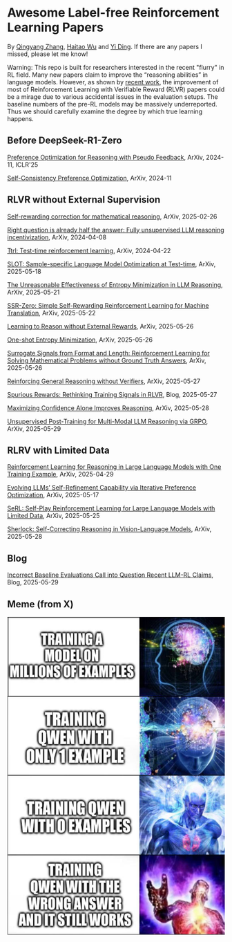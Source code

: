 # Awesome Label-free Reinforcement Learning Papers

By [Qingyang Zhang](qingyangzhang.github.io), [Haitao Wu](https://haitaowutju.github.io) and [Yi Ding](https://dripnowhy.github.io). If there are any papers I missed, please let me know!

Warning: This repo is built for researchers interested in the recent "flurry" in RL field. Many new papers claim to improve the “reasoning abilities” in language models. However, as shown by [recent work](https://safe-lip-9a8.notion.site/Incorrect-Baseline-Evaluations-Call-into-Question-Recent-LLM-RL-Claims-2012f1fbf0ee8094ab8ded1953c15a37#2022f1fbf0ee80cb9b18f7eac460410a), the improvement of most of Reinforcement Learning with Verifiable Reward (RLVR) papers could be a mirage due to various accidental issues in the evaluation setups. The baseline numbers of the pre-RL models may be massively underreported. Thus we should carefully examine the degree by which true learning happens.

## Before DeepSeek-R1-Zero

[Preference Optimization for Reasoning with Pseudo Feedback](https://arxiv.org/abs/2411.16345), ArXiv, 2024-11, ICLR'25

[Self-Consistency Preference Optimization](https://arxiv.org/abs/2411.04109), ArXiv, 2024-11

## RLVR without External Supervision

[Self-rewarding correction for mathematical reasoning](https://arxiv.org/pdf/2502.19613), ArXiv, 2025-02-26

[Right question is already half the answer: Fully unsupervised LLM reasoning incentivization](https://arxiv.org/abs/2504.05812), ArXiv, 2024-04-08

[Ttrl: Test-time reinforcement learning](https://arxiv.org/abs/2504.16084), ArXiv, 2024-04-22

[SLOT: Sample-specific Language Model Optimization at Test-time](https://arxiv.org/abs/2505.12392), ArXiv, 2025-05-18

[The Unreasonable Effectiveness of Entropy Minimization in LLM Reasoning](https://arxiv.org/abs/2505.15134), ArXiv, 2025-05-21

[SSR-Zero: Simple Self-Rewarding Reinforcement Learning for Machine Translation](https://arxiv.org/abs/2505.16637), ArXiv, 2025-05-22

[Learning to Reason without External Rewards](https://arxiv.org/abs/2505.19590), ArXiv, 2025-05-26

[One-shot Entropy Minimization](https://arxiv.org/abs/2505.20282), ArXiv, 2025-05-26

[Surrogate Signals from Format and Length: Reinforcement Learning for Solving Mathematical Problems without Ground Truth Answers](https://arxiv.org/abs/2505.19439), ArXiv, 2025-05-26

[Reinforcing General Reasoning without Verifiers](https://arxiv.org/abs/2505.21493), ArXiv, 2025-05-27

[Spurious Rewards: Rethinking Training Signals in RLVR](https://github.com/ruixin31/Rethink_RLVR/tree/main?tab=readme-ov-file), Blog, 2025-05-27

[Maximizing Confidence Alone Improves Reasoning](https://arxiv.org/abs/2505.22660), ArXiv, 2025-05-28

[Unsupervised Post-Training for Multi-Modal LLM Reasoning via GRPO](https://arxiv.org/abs/2505.22453v1), ArXiv, 2025-05-29

## RLRV with Limited Data

[Reinforcement Learning for Reasoning in Large Language Models with One Training Example](https://arxiv.org/abs/2504.20571), ArXiv, 2025-04-29

[Evolving LLMs’ Self-Refinement Capability via Iterative Preference Optimization](https://arxiv.org/pdf/2502.05605), ArXiv, 2025-05-17

[SeRL: Self-Play Reinforcement Learning for Large Language Models with Limited Data](https://arxiv.org/abs/2505.20347), ArXiv, 2025-05-25

[Sherlock: Self-Correcting Reasoning in Vision-Language Models](https://arxiv.org/pdf/2505.22651), ArXiv, 2025-05-28

## Blog

[Incorrect Baseline Evaluations Call into Question Recent LLM-RL Claims](https://safe-lip-9a8.notion.site/Incorrect-Baseline-Evaluations-Call-into-Question-Recent-LLM-RL-Claims-2012f1fbf0ee8094ab8ded1953c15a37#2022f1fbf0ee80cb9b18f7eac460410a), Blog, 2025-05-29

## Meme (from X)

<div align="center">

<p align="center">
<img src="meme.jpg" width="540" height="735">
</p>

<div align="center">


